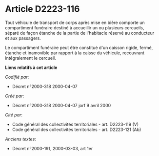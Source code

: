 # Article D2223-116

Tout véhicule de transport de corps après mise en bière comporte un compartiment funéraire destiné à accueillir un ou
plusieurs cercueils, séparé de façon étanche de la partie de l'habitacle réservé au conducteur et aux passagers.

Le compartiment funéraire peut être constitué d'un caisson rigide, fermé, étanche et inamovible par rapport à la caisse du
véhicule, recouvrant intégralement le cercueil.

**Liens relatifs à cet article**

_Codifié par_:

  - Décret n°2000-318 2000-04-07

_Créé par_:

  - Décret n°2000-318 2000-04-07 jorf 9 avril 2000

_Cité par_:

  - Code général des collectivités territoriales - art. D2223-119 (V)
  - Code général des collectivités territoriales - art. D2223-121 (Ab)

_Anciens textes_:

  - Décret n°2000-191, 2000-03-03, art 1er
